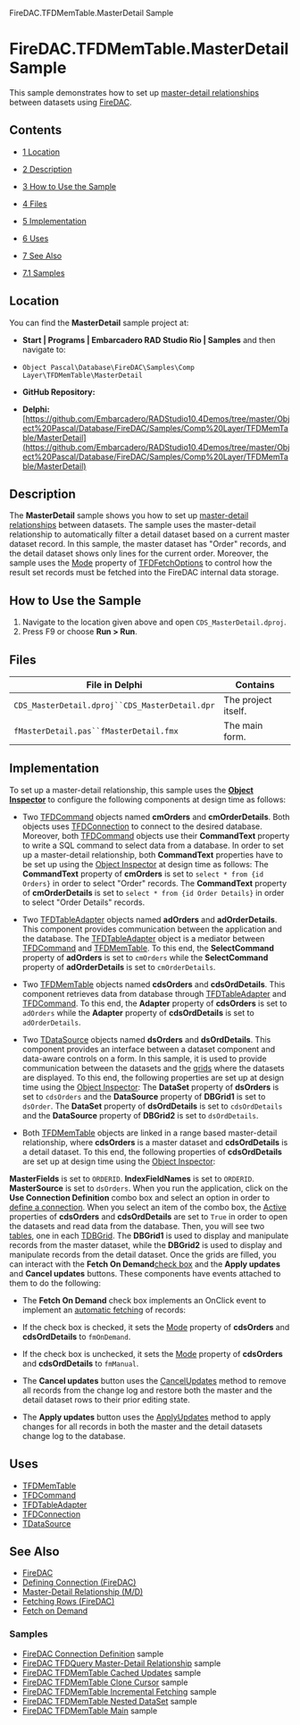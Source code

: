 FireDAC.TFDMemTable.MasterDetail Sample[]()
# FireDAC.TFDMemTable.MasterDetail Sample 


This sample demonstrates how to set up [master-detail relationships](http://docwiki.embarcadero.com/RADStudio/en/Master-Detail_Relationship_(M/D)) between datasets using [FireDAC](http://docwiki.embarcadero.com/RADStudio/en/FireDAC).
## Contents



* [1 Location](#Location)
* [2 Description](#Description)
* [3 How to Use the Sample](#How_to_Use_the_Sample)
* [4 Files](#Files)
* [5 Implementation](#Implementation)
* [6 Uses](#Uses)
* [7 See Also](#See_Also)

* [7.1 Samples](#Samples)


## Location 

You can find the **MasterDetail** sample project at:
* **Start | Programs | Embarcadero RAD Studio Rio | Samples** and then navigate to:

* `Object Pascal\Database\FireDAC\Samples\Comp Layer\TFDMemTable\MasterDetail`

* **GitHub Repository:**

* **Delphi:**[https://github.com/Embarcadero/RADStudio10.4Demos/tree/master/Object%20Pascal/Database/FireDAC/Samples/Comp%20Layer/TFDMemTable/MasterDetail](https://github.com/Embarcadero/RADStudio10.4Demos/tree/master/Object%20Pascal/Database/FireDAC/Samples/Comp%20Layer/TFDMemTable/MasterDetail)

## Description 

The **MasterDetail** sample shows you how to set up [master-detail relationships](http://docwiki.embarcadero.com/RADStudio/en/Master-Detail_Relationship_(M/D)) between datasets. The sample uses the master-detail relationship to automatically filter a detail dataset based on a current master dataset record. In this sample, the master dataset has "Order" records, and the detail dataset shows only lines for the current order. Moreover, the sample uses the [Mode](http://docwiki.embarcadero.com/Libraries/en/FireDAC.Stan.Option.TFDFetchOptions.Mode) property of [TFDFetchOptions](http://docwiki.embarcadero.com/Libraries/en/FireDAC.Stan.Option.TFDFetchOptions) to control how the result set records must be fetched into the FireDAC internal data storage. 
## How to Use the Sample 


1.  Navigate to the location given above and open `CDS_MasterDetail.dproj`.
2.  Press F9 or choose **Run > Run**.

## Files 



| File in Delphi                               | Contains          |
|----------------------------------------------|-------------------|
|`CDS_MasterDetail.dproj``CDS_MasterDetail.dpr`|The project itself.|
|`fMasterDetail.pas``fMasterDetail.fmx`        |The main form.     |


## Implementation 

To set up a master-detail relationship, this sample uses the **[Object Inspector](http://docwiki.embarcadero.com/RADStudio/en/Object_Inspector)** to configure the following components at design time as follows:
*  Two [TFDCommand](http://docwiki.embarcadero.com/Libraries/en/FireDAC.Comp.Client.TFDCommand) objects named **cmOrders** and **cmOrderDetails**.
 Both objects uses [TFDConnection](http://docwiki.embarcadero.com/Libraries/en/FireDAC.Comp.Client.TFDConnection) to connect to the desired database. Moreover, both [TFDCommand](http://docwiki.embarcadero.com/Libraries/en/FireDAC.Comp.Client.TFDCommand) objects use their **CommandText** property to write a SQL command to select data from a database. In order to set up a master-detail relationship, both **CommandText** properties have to be set up using the [Object Inspector](http://docwiki.embarcadero.com/RADStudio/en/Object_Inspector) at design time as follows:
The **CommandText** property of **cmOrders** is set to `select * from {id Orders}` in order to select "Order" records.
The **CommandText** property of **cmOrderDetails** is set to `select * from {id Order Details}` in order to select "Order Details" records.

*  Two [TFDTableAdapter](http://docwiki.embarcadero.com/Libraries/en/FireDAC.Comp.Client.TFDTableAdapter) objects named **adOrders** and **adOrderDetails**.
 This component provides communication between the application and the database. The [TFDTableAdapter](http://docwiki.embarcadero.com/Libraries/en/FireDAC.Comp.Client.TFDTableAdapter) object is a mediator between [TFDCommand](http://docwiki.embarcadero.com/Libraries/en/FireDAC.Comp.Client.TFDCommand) and [TFDMemTable](http://docwiki.embarcadero.com/Libraries/en/FireDAC.Comp.Client.TFDMemTable). To this end, the **SelectCommand** property of **adOrders** is set to `cmOrders` while the **SelectCommand** property of **adOrderDetails** is set to `cmOrderDetails`.
*  Two [TFDMemTable](http://docwiki.embarcadero.com/Libraries/en/FireDAC.Comp.Client.TFDMemTable) objects named **cdsOrders** and **cdsOrdDetails**.
 This component retrieves data from database through [TFDTableAdapter](http://docwiki.embarcadero.com/Libraries/en/FireDAC.Comp.Client.TFDTableAdapter) and [TFDCommand](http://docwiki.embarcadero.com/Libraries/en/FireDAC.Comp.Client.TFDCommand). To this end, the **Adapter** property of **cdsOrders** is set to `adOrders` while the **Adapter** property of **cdsOrdDetails** is set to `adOrderDetails`.
*  Two [TDataSource](http://docwiki.embarcadero.com/Libraries/en/Data.DB.TDataSource) objects named **dsOrders** and **dsOrdDetails**.
 This component provides an interface between a dataset component and data-aware controls on a form. In this sample, it is used to provide communication between the datasets and the [grids](http://docwiki.embarcadero.com/Libraries/en/Vcl.DBGrids.TDBGrid) where the datasets are displayed. To this end, the following properties are set up at design time using the [Object Inspector](http://docwiki.embarcadero.com/RADStudio/en/Object_Inspector): 
The **DataSet** property of **dsOrders** is set to `cdsOrders` and the **DataSource** property of **DBGrid1** is set to `dsOrder`.
The **DataSet** property of **dsOrdDetails** is set to `cdsOrdDetails` and the **DataSource** property of **DBGrid2** is set to `dsOrdDetails`.

*  Both [TFDMemTable](http://docwiki.embarcadero.com/Libraries/en/FireDAC.Comp.Client.TFDMemTable) objects are linked in a range based master-detail relationship, where **cdsOrders** is a master dataset and **cdsOrdDetails** is a detail dataset. To this end, the following properties of **cdsOrdDetails** are set up at design time using the [Object Inspector](http://docwiki.embarcadero.com/RADStudio/en/Object_Inspector):

**MasterFields** is set to `ORDERID`.
**IndexFieldNames** is set to `ORDERID`.
**MasterSource** is set to `dsOrders`.
When you run the application, click on the **Use Connection Definition** combo box and select an option in order to [define a connection](http://docwiki.embarcadero.com/RADStudio/en/Defining_Connection_(FireDAC)). When you select an item of the combo box, the [Active](http://docwiki.embarcadero.com/Libraries/en/FireDAC.Comp.Client.TFDMemTable.Active) properties of **cdsOrders** and **cdsOrdDetails** are set to `True` in order to open the datasets and read data from the database. Then, you will see two [tables](http://docwiki.embarcadero.com/Libraries/en/FireDAC.Comp.Client.TFDMemTable), one in each [TDBGrid](http://docwiki.embarcadero.com/Libraries/en/Vcl.DBGrids.TDBGrid). The **DBGrid1** is used to display and manipulate records from the master dataset, while the **DBGrid2** is used to display and manipulate records from the detail dataset. Once the grids are filled, you can interact with the **Fetch On Demand**[check box](http://docwiki.embarcadero.com/Libraries/en/Vcl.StdCtrls.TCheckBox) and the **Apply updates** and **Cancel updates** buttons. These components have events attached to them to do the following:
*  The **Fetch On Demand** check box implements an OnClick event to implement an [automatic fetching](http://docwiki.embarcadero.com/RADStudio/en/Requesting_Data_from_the_Source_Dataset_or_Document#Fetch-on-demand) of records:

*  If the check box is checked, it sets the [Mode](http://docwiki.embarcadero.com/Libraries/en/FireDAC.Stan.Option.TFDFetchOptions.Mode) property of **cdsOrders** and **cdsOrdDetails** to `fmOnDemand`.
*  If the check box is unchecked, it sets the [Mode](http://docwiki.embarcadero.com/Libraries/en/FireDAC.Stan.Option.TFDFetchOptions.Mode) property of **cdsOrders** and **cdsOrdDetails** to `fmManual`.

*  The **Cancel updates** button uses the [CancelUpdates](http://docwiki.embarcadero.com/Libraries/en/FireDAC.Comp.DataSet.TFDDataSet.CancelUpdates) method to remove all records from the change log and restore both the master and the detail dataset rows to their prior editing state.
*  The **Apply updates** button uses the [ApplyUpdates](http://docwiki.embarcadero.com/Libraries/en/FireDAC.Comp.DataSet.TFDDataSet.ApplyUpdates) method to apply changes for all records in both the master and the detail datasets change log to the database.

## Uses 


* [TFDMemTable](http://docwiki.embarcadero.com/Libraries/en/FireDAC.Comp.Client.TFDMemTable)
* [TFDCommand](http://docwiki.embarcadero.com/Libraries/en/FireDAC.Comp.Client.TFDCommand)
* [TFDTableAdapter](http://docwiki.embarcadero.com/Libraries/en/FireDAC.Comp.Client.TFDTableAdapter)
* [TFDConnection](http://docwiki.embarcadero.com/Libraries/en/FireDAC.Comp.Client.TFDConnection)
* [TDataSource](http://docwiki.embarcadero.com/Libraries/en/Data.DB.TDataSource)

## See Also 


* [FireDAC](http://docwiki.embarcadero.com/RADStudio/en/FireDAC)
* [Defining Connection (FireDAC)](http://docwiki.embarcadero.com/RADStudio/en/Defining_Connection_(FireDAC))
* [Master-Detail Relationship (M/D)](http://docwiki.embarcadero.com/RADStudio/en/Master-Detail_Relationship_(M/D))
* [Fetching Rows (FireDAC)](http://docwiki.embarcadero.com/RADStudio/en/Fetching_Rows_(FireDAC))
* [Fetch on Demand](http://docwiki.embarcadero.com/RADStudio/en/Requesting_Data_from_the_Source_Dataset_or_Document#Fetch-on-demand)

### Samples 


* [FireDAC Connection Definition](http://docwiki.embarcadero.com/CodeExamples/en/FireDAC.ConnectionDefs_Sample) sample
* [FireDAC TFDQuery Master-Detail Relationship](http://docwiki.embarcadero.com/CodeExamples/en/FireDAC.TFDQuery.MasterDetail_Sample) sample
* [FireDAC TFDMemTable Cached Updates](http://docwiki.embarcadero.com/CodeExamples/en/FireDAC.TFDMemTable.CachedUpdates_Sample) sample
* [FireDAC TFDMemTable Clone Cursor](http://docwiki.embarcadero.com/CodeExamples/en/FireDAC.TFDMemTable.CloneCursor_Sample) sample
* [FireDAC TFDMemTable Incremental Fetching](http://docwiki.embarcadero.com/CodeExamples/en/FireDAC.TFDMemTable.IncFetchingMSSQL_Sample) sample
* [FireDAC TFDMemTable Nested DataSet](http://docwiki.embarcadero.com/CodeExamples/en/FireDAC.TFDMemTable.NestedDataSet_Sample) sample
* [FireDAC TFDMemTable Main](http://docwiki.embarcadero.com/CodeExamples/en/FireDAC.TFDMemTable.Main_Sample) sample





